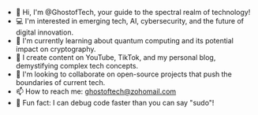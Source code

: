 - 👋 Hi, I'm @GhostofTech, your guide to the spectral realm of technology!
- 💻 I'm interested in emerging tech, AI, cybersecurity, and the future of digital innovation.
- 🌱 I'm currently learning about quantum computing and its potential impact on cryptography.
- 🎥 I create content on YouTube, TikTok, and my personal blog, demystifying complex tech concepts.
- 💞️ I'm looking to collaborate on open-source projects that push the boundaries of current tech.
- 📫 How to reach me: ghostoftech@zohomail.com
- 🔮 Fun fact: I can debug code faster than you can say "sudo"!

<!---
GhostofTech/GhostofTech is a ✨ special ✨ repository because its `README.md` (this file) appears on your GitHub profile.
You can click the Preview link to take a look at your changes.
--->
